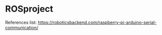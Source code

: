 # ROSproject

References list:
https://roboticsbackend.com/raspberry-pi-arduino-serial-communication/
